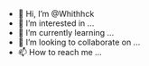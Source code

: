 - 👋 Hi, I’m @Whithhck
- 👀 I’m interested in ...
- 🌱 I’m currently learning ...
- 💞️ I’m looking to collaborate on ...
- 📫 How to reach me ...

<!---
Whithhck/Whithhck is a ✨ special ✨ repository because its `README.md` (this file) appears on your GitHub profile.
You can click the Preview link to take a look at your changes.
--->

